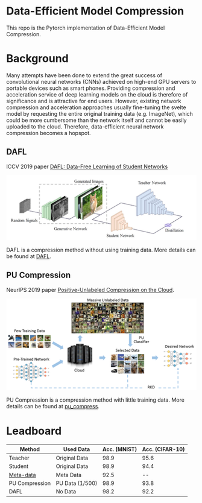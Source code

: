 # Data-Efficient Model Compression
This repo is the Pytorch implementation of Data-Efficient Model Compression. 

# Background

Many attempts have been done to extend the great success of convolutional neural networks (CNNs) achieved on high-end GPU servers to portable devices such as smart phones. Providing compression and acceleration service of deep learning models on the cloud is therefore of significance and is attractive for end users. However, existing network compression and acceleration approaches usually fine-tuning the svelte model by requesting the entire original training data (e.g. ImageNet), which could be more cumbersome than the network itself and cannot be easily uploaded to the cloud. Therefore, data-efficient neural network compression becomes a hopspot.

## DAFL
ICCV 2019 paper [DAFL: Data-Free Learning of Student Networks](https://arxiv.org/pdf/1904.01186.pdf)

<p align="center">
<img src="DAFL/figure/figure.jpg" width="800">
</p>

DAFL is a compression method without using training data. More details can be found at [DAFL](https://github.com/huawei-noah/DAFL/tree/master/DAFL).

## PU Compression
NeurIPS 2019 paper [Positive-Unlabeled Compression on the Cloud](https://arxiv.org/pdf/1909.09757.pdf).

<p align="center">
<img src="pu_compress/figure/1.PNG" width="600">
</p>

PU Compression is a compression method with little training data. More details can be found at [pu_compress](https://github.com/huawei-noah/DAFL/tree/master/pu_compress).

# Leadboard

|    Method    | Used Data |  Acc. (MNIST) |  Acc. (CIFAR-10) |
| ---------- | --- | --- | --- | 
| Teacher |  Original Data |  98.9 | 95.6 |
| Student  | Original Data | 98.9 | 94.4 |
| [Meta-data](https://arxiv.org/abs/1710.07535) |  Meta Data  |  92.5 | -- |
| PU Compression |  PU Data (1/500) | 98.9 |  93.8 |
| DAFL |  No Data | 98.2 | 92.2 |
